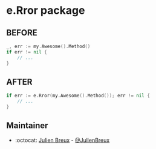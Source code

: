 # e.Rror package

## BEFORE

```go
_, err := my.Awesome().Method()
if err != nil {
    // ...
}
```

## AFTER

```go
if err := e.Rror(my.Awesome().Method()); err != nil {
    // ...
}
```

## Maintainer

- :octocat: [Julien Breux](https://github.com/JulienBreux) - [@JulienBreux](https://twitter.com/JulienBreux)
